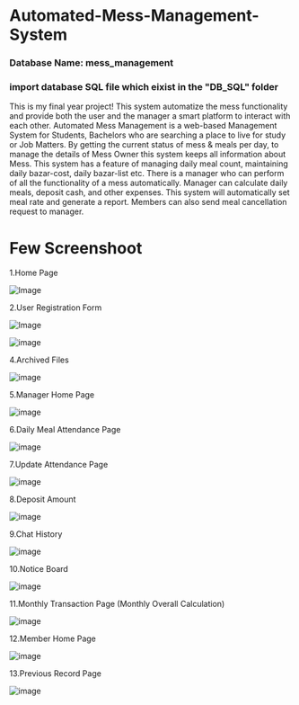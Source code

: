 # Automated-Mess-Management-System
### Database Name: mess_management
### import database SQL file which eixist in the "DB_SQL" folder
This is my final year project! This system automatize the mess functionality and provide both the user and the manager a smart platform to interact with each other.
Automated Mess Management is a web-based Management System for Students, Bachelors who are searching a place to live for study or Job Matters. By getting the current status of mess & meals per day, to manage the details of Mess Owner this system keeps all information about Mess. This system has a feature of managing daily meal count, maintaining daily bazar-cost, daily bazar-list etc. There is a manager who can perform of all the functionality of a mess automatically. Manager can calculate daily meals, deposit cash, and other expenses. This system will automatically set meal rate and generate a report. Members can also send meal cancellation request to manager.

# Few Screenshoot
1.Home Page 

![Image](https://github.com/user-attachments/assets/98daad85-a462-43b3-8f28-b5a775095895)

2.User Registration Form

![Image](https://github.com/user-attachments/assets/4b6a4b66-acff-4930-8858-7c4f0a0fcdb1)

![image](https://user-images.githubusercontent.com/93768389/214531013-86b18968-afbd-4232-9753-f49899ad5149.png)

4.Archived Files

![image](https://user-images.githubusercontent.com/93768389/214531068-2aea96f9-75ce-47ce-aa7e-6cb0f0c02197.png)

5.Manager Home Page

![image](https://user-images.githubusercontent.com/93768389/214531136-dcca0821-9b68-4c44-93b2-0144ee6551c0.png)

6.Daily Meal Attendance Page

![image](https://user-images.githubusercontent.com/93768389/214531742-1c0af63a-8eea-42d0-aba7-777f50e29c9b.png)

7.Update Attendance Page 

![image](https://user-images.githubusercontent.com/93768389/214531813-54df626d-f447-46dc-bb8d-b011de341986.png)

8.Deposit Amount

![image](https://user-images.githubusercontent.com/93768389/214531906-85bdd90c-b5f0-45f7-9fd9-466144a30b98.png)

9.Chat History

![image](https://user-images.githubusercontent.com/93768389/214532017-6b434f8a-7bd4-4855-8a33-b5db141f311b.png)

10.Notice Board

![image](https://user-images.githubusercontent.com/93768389/214532057-c952953d-4918-4c07-aaf5-6188a09aebdc.png)

11.Monthly Transaction Page (Monthly Overall Calculation)

![image](https://user-images.githubusercontent.com/93768389/214532147-3a02320a-130a-4ebd-a096-9485bacb1fef.png)

12.Member Home Page

![image](https://user-images.githubusercontent.com/93768389/214532259-9502a4cd-2fc1-4aff-a35d-2083fe90f4ce.png)

13.Previous Record Page

![image](https://user-images.githubusercontent.com/93768389/214532354-910453a6-d03c-4ee9-9da0-4c1519f7efe1.png)




